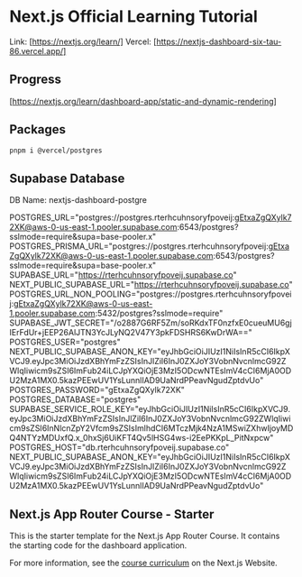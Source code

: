 # Next.js Official Learning Tutorial
Link: [https://nextjs.org/learn/]
Vercel: [https://nextjs-dashboard-six-tau-86.vercel.app/]

## Progress

[https://nextjs.org/learn/dashboard-app/static-and-dynamic-rendering]

## Packages

```bash
pnpm i @vercel/postgres
```

## Supabase Database

DB Name: nextjs-dashboard-postgre

POSTGRES_URL="postgres://postgres.rterhcuhnsoryfpoveij:gEtxaZgQXylk72XK@aws-0-us-east-1.pooler.supabase.com:6543/postgres?sslmode=require&supa=base-pooler.x"
POSTGRES_PRISMA_URL="postgres://postgres.rterhcuhnsoryfpoveij:gEtxaZgQXylk72XK@aws-0-us-east-1.pooler.supabase.com:6543/postgres?sslmode=require&supa=base-pooler.x"
SUPABASE_URL="https://rterhcuhnsoryfpoveij.supabase.co"
NEXT_PUBLIC_SUPABASE_URL="https://rterhcuhnsoryfpoveij.supabase.co"
POSTGRES_URL_NON_POOLING="postgres://postgres.rterhcuhnsoryfpoveij:gEtxaZgQXylk72XK@aws-0-us-east-1.pooler.supabase.com:5432/postgres?sslmode=require"
SUPABASE_JWT_SECRET="/o2887G6RF5Zm/soRKdxTF0nzfxE0cueuMU6gjIErFdUr+jEEP26AlJTN3YcJLyNQ2V47Y3pkFDSHRS6KwDrWA=="
POSTGRES_USER="postgres"
NEXT_PUBLIC_SUPABASE_ANON_KEY="eyJhbGciOiJIUzI1NiIsInR5cCI6IkpXVCJ9.eyJpc3MiOiJzdXBhYmFzZSIsInJlZiI6InJ0ZXJoY3VobnNvcnlmcG92ZWlqIiwicm9sZSI6ImFub24iLCJpYXQiOjE3MzI5ODcwNTEsImV4cCI6MjA0ODU2MzA1MX0.5kazPEEwUV1YsLunnlIAD9UaNrdPPeavNgudZptdvUo"
POSTGRES_PASSWORD="gEtxaZgQXylk72XK"
POSTGRES_DATABASE="postgres"
SUPABASE_SERVICE_ROLE_KEY="eyJhbGciOiJIUzI1NiIsInR5cCI6IkpXVCJ9.eyJpc3MiOiJzdXBhYmFzZSIsInJlZiI6InJ0ZXJoY3VobnNvcnlmcG92ZWlqIiwicm9sZSI6InNlcnZpY2Vfcm9sZSIsImlhdCI6MTczMjk4NzA1MSwiZXhwIjoyMDQ4NTYzMDUxfQ.x_0hxSj6UiKFT4Qv5lHSG4ws-i2EePKKpL_PitNxpcw"
POSTGRES_HOST="db.rterhcuhnsoryfpoveij.supabase.co"
NEXT_PUBLIC_SUPABASE_ANON_KEY="eyJhbGciOiJIUzI1NiIsInR5cCI6IkpXVCJ9.eyJpc3MiOiJzdXBhYmFzZSIsInJlZiI6InJ0ZXJoY3VobnNvcnlmcG92ZWlqIiwicm9sZSI6ImFub24iLCJpYXQiOjE3MzI5ODcwNTEsImV4cCI6MjA0ODU2MzA1MX0.5kazPEEwUV1YsLunnlIAD9UaNrdPPeavNgudZptdvUo"

## Next.js App Router Course - Starter

This is the starter template for the Next.js App Router Course. It contains the starting code for the dashboard application.

For more information, see the [course curriculum](https://nextjs.org/learn) on the Next.js Website.
